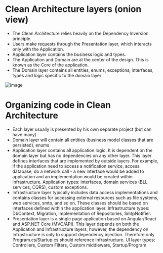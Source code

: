 # Clean Architecture layers (onion view)
- The Clean Architecture relies heavily on the Dependency Inversion principle.​
- Users make requests through the Presentation layer, which interacts only with the Application. ​
- Application layer contains the business logic and types. ​
- The Application and Domain are at the center of the design. This is known as the Core of the application.​
- The Domain layer contains all entities, enums, exceptions, interfaces, types and logic specific to the domain layer

![image](https://user-images.githubusercontent.com/25796029/170863591-21d9bb75-c1b1-4926-b96e-ad73d67b8ffb.png)

# Organizing code in Clean Architecture
- Each layer usually is presented by his own separate project (but can have many)​
- Domain layer will contain all entities (business model classes that are persisted), enums​
- Application layer contains all application logic. It is dependent on the domain layer but has no dependencies on any other layer. This layer defines interfaces that are implemented by outside layers. For example, if the application need to access a notification service, access database, do a network call - a new interface would be added to application and an implementation would be created within infrastructure. Application types: interfaces, domain services (BLL services, CQRS), custom exceptions.​
- Infrastructure layer typically includes data access implementations and contains classes for accessing external resources such as file systems, web services, smtp, and so on. These classes should be based on interfaces defined within the application layer. Infrastructure types: DbContext, Migration, Implementation of Repositories, SmtpNotifier.​
- Presentation layer is a single page application based on Angular/React and ASP.NET Core (MVC/API). This layer depends on both the Application and Infrastructure layers, however, the dependency on Infrastructure is only to support dependency injection. Therefore only Program.cs/Startup.cs should reference Infrastructure. UI layer types: Controllers, Custom Filters, Custom middleware, Startup/Program
